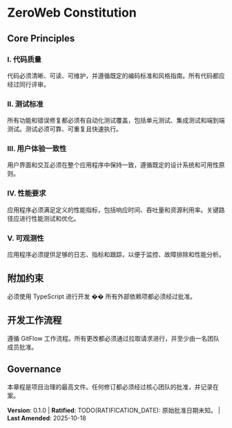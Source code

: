 <!--
<Sync Impact Report>
Version change: 0.0.0 → 0.1.0
List of modified principles:
  - [PRINCIPLE_1_NAME] → 代码质量
  - [PRINCIPLE_2_NAME] → 测试标准
  - [PRINCIPLE_3_NAME] → 用户体验一致性
  - [PRINCIPLE_4_NAME] → 性能要求
  - [PRINCIPLE_5_NAME] → 可观测性
Added sections: None
Removed sections: None
Templates requiring updates:
  - .specify/templates/plan-template.md: ✅ updated
  - .specify/templates/spec-template.md: ⚠ pending
  - .specify/templates/tasks-template.md: ⚠ pending
  - .specify/templates/commands/*.md: ✅ updated
Follow-up TODOs:
  - TODO(RATIFICATION_DATE): 原始批准日期未知。
</Sync Impact Report>
-->

# ZeroWeb Constitution

## Core Principles

### I. 代码质量

代码必须清晰、可读、可维护，并遵循既定的编码标准和风格指南。所有代码都应经过同行评审。

### II. 测试标准

所有功能和错误修复都必须有自动化测试覆盖，包括单元测试、集成测试和端到端测试。测试必须可靠、可重复且快速执行。

### III. 用户体验一致性

用户界面和交互必须在整个应用程序中保持一致，遵循既定的设计系统和可用性原则。

### IV. 性能要求

应用程序必须满足定义的性能指标，包括响应时间、吞吐量和资源利用率。关键路径应进行性能测试和优化。

### V. 可观测性

应用程序必须提供足够的日志、指标和跟踪，以便于监控、故障排除和性能分析。

## 附加约束

必须使用 TypeScript 进行开发 �� 所有外部依赖项都必须经过批准。

## 开发工作流程

遵循 GitFlow 工作流程。所有更改都必须通过拉取请求进行，并至少由一名团队成员批准。

## Governance

本章程是项目治理的最高文件。任何修订都必须经过核心团队的批准，并记录在案。

**Version**: 0.1.0 | **Ratified**: TODO(RATIFICATION_DATE): 原始批准日期未知。 | **Last Amended**: 2025-10-18

